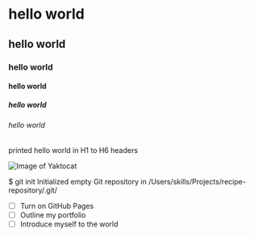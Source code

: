 # hello world
## hello world
### hello world
#### hello world
##### hello world
###### hello world

printed hello world in H1 to H6 headers

![Image of Yaktocat](https://octodex.github.com/images/yaktocat.png)

$ git init
Initialized empty Git repository in /Users/skills/Projects/recipe-repository/.git/

- [ ] Turn on GitHub Pages
- [ ] Outline my portfolio
- [ ] Introduce myself to the world
